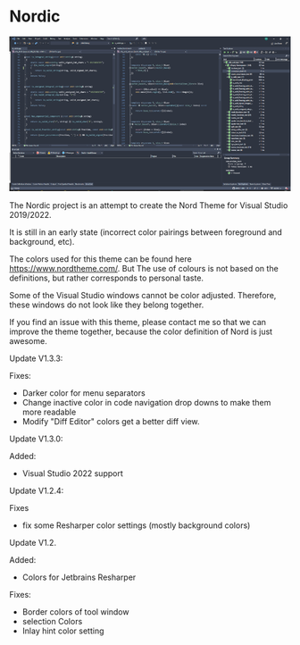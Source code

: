 # Nordic

![alt text](./nordic.png)


The Nordic project is an attempt to create the Nord Theme for Visual Studio 2019/2022. 

It is still in an early state (incorrect color pairings between foreground and background, etc).

The colors used for this theme can be found here https://www.nordtheme.com/.
But The use of colours is not based on the definitions, but rather corresponds to personal taste.

Some of the Visual Studio windows cannot be color adjusted. Therefore, these windows do not look like they belong together.

If you find an issue with this theme, please contact me so that we can improve the theme together, because the color definition of Nord is just awesome.

Update V1.3.3:

Fixes:
* Darker color for menu separators 
* Change inactive color in code navigation drop downs to make them more readable
* Modify "Diff Editor" colors get a better diff view. 

Update V1.3.0:

Added:
* Visual Studio 2022 support

Update V1.2.4:

Fixes
* fix some Resharper color settings (mostly background colors)

Update V1.2.

Added:
* Colors for Jetbrains Resharper

Fixes:
* Border colors of tool window
* selection Colors
* Inlay hint color setting